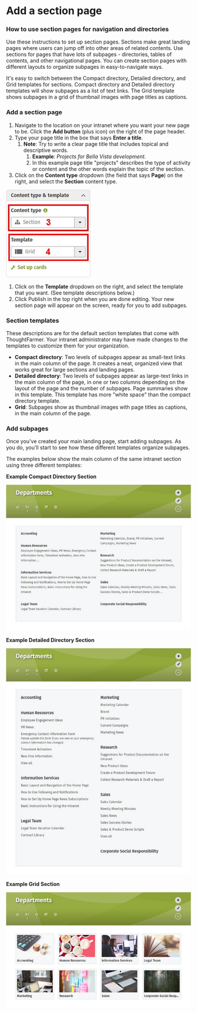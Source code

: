 # Add a section page



### How to use section pages for navigation and directories

Use these instructions to set up section pages. Sections make great landing pages where users can jump off into other areas of related contents. Use sections for pages that have lots of subpages - directories, tables of contents, and other navigational pages. You can create section pages with different layouts to organize subpages in easy-to-navigate ways.  
  
It's easy to switch between the Compact directory, Detailed directory, and Grid templates for sections. Compact directory and Detailed directory templates will show subpages as a list of text links. The Grid template shows subpages in a grid of thumbnail images with page titles as captions.

### Add a section page

1. Navigate to the location on your intranet where you want your new page to be. Click the **Add button** \(plus icon\) on the right of the page header.
2. Type your page title in the box that says **Enter a title**.
   1. **Note**: Try to write a clear page title that includes topical and descriptive words.
      1. **Example**: _Projects for Bella Vista development._
      2. In this example page title "projects" describes the type of activity or content and the other words explain the topic of the section.
3. Click on the **Content type** dropdown \(the field that says **Page**\) on the right, and select the **Section** content type. 

![](../../.gitbook/assets/1%20%2898%29.jpg)



1. Click on the **Template** dropdown on the right, and select the template that you want. \(See template descriptions below.\)
2. Click Publish in the top right when you are done editing. Your new section page will appear on the screen, ready for you to add subpages.

### Section templates

These descriptions are for the default section templates that come with ThoughtFarmer. Your intranet administrator may have made changes to the templates to customize them for your organization.

* **Compact directory**: Two levels of subpages appear as small-text links in the main column of the page. It creates a neat, organized view that works great for large sections and landing pages.
* **Detailed directory**: Two levels of subpages appear as large-text links in the main column of the page, in one or two columns depending on the layout of the page and the number of subpages. Page summaries show in this template. This template has more "white space" than the compact directory template. 
* **Grid**: Subpages show as thumbnail images with page titles as captions, in the main column of the page.

### Add subpages

Once you've created your main landing page, start adding subpages. As you do, you'll start to see how these different templates organize subpages.  
  
The examples below show the main column of the same intranet section using three different templates:  
  
**Example Compact Directory Section**

![](../../.gitbook/assets/2%20%2822%29.jpg)

**Example Detailed Directory Section**

![](../../.gitbook/assets/3%20%2824%29.jpg)

**Example Grid Section**

![](../../.gitbook/assets/4%20%2816%29.jpg)

